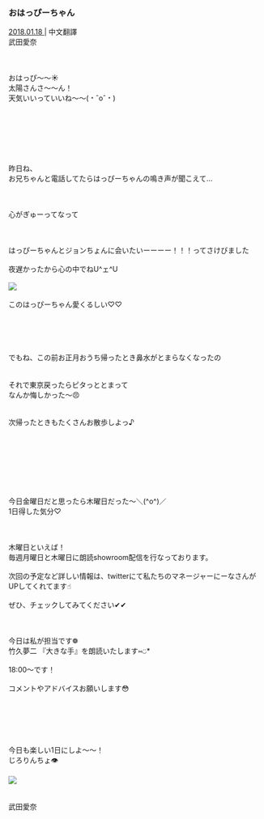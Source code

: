 ### おはっぴーちゃん
<a target="_blank" rel="noreferrer noopener" href="http://blog.nanabunnonijyuuni.com/s/n227/diary/detail/332?ima=1914&cd=blog">2018.01.18 </a>| 中文翻譯<a target="_blank" rel="noreferrer noopener" href=""></a><br>
武田愛奈<br><br><br><br>
おはっぴ〜〜☀️<br>
太陽さんさ〜〜ん！<br>
天気いいっていいね〜〜(﹡ˆoˆ﹡)<br><br><br><br><br><br><br><br>
昨日ね、<br>
お兄ちゃんと電話してたらはっぴーちゃんの鳴き声が聞こえて…<br><br><br><br>
心がぎゅーってなって<br><br><br><br>
はっぴーちゃんとジョンちょんに会いたいーーーー！！！ってさけびました<br><br>
夜遅かったから心の中でねU^ェ^U<br><br>
<img src="../../../../../Album/Backup/Blog/Aina/Jan2018/20180118_Blog_Aina_#1.jpg"><br><br>
このはっぴーちゃん愛くるしい♡♡<br><br><br><br><br><br>
でもね、この前お正月おうち帰ったとき鼻水がとまらなくなったの<br><br><br>
それで東京戻ったらピタっととまって<br>
なんか悔しかった〜😠<br><br><br>
次帰ったときもたくさんお散歩しよっ♪<br><br><br><br><br><br><br><br><br>
今日金曜日だと思ったら木曜日だった〜＼(^o^)／<br>
1日得した気分♡<br><br><br><br>
木曜日といえば！<br>
毎週月曜日と木曜日に朗読showroom配信を行なっております。<br><br>
次回の予定など詳しい情報は、twitterにて私たちのマネージャーにーなさんがUPしてくれてます☝︎<br><br>
ぜひ、チェックしてみてください✔︎✔︎<br><br><br><br>
今日は私が担当です❁︎<br>
竹久夢二 『大きな手』を朗読いたします⑅︎◡̈︎*<br><br>
18:00〜です！<br><br>
コメントやアドバイスお願いします😳<br><br><br><br><br><br><br>
今日も楽しい1日にしよ〜〜！<br>
じろりんちょ👁<br><br>
<img src="../../../../../Album/Backup/Blog/Aina/Jan2018/20180118_Blog_Aina_#2.jpg"><br><br><br>
武田愛奈